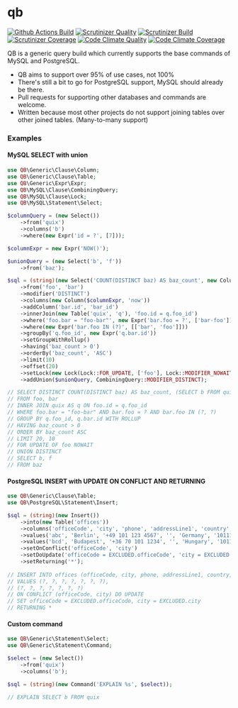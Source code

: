 # qb

[![Github Actions Build](https://github.com/abterphp/qb/actions/workflows/ci.yml/badge.svg?branch=main)](https://github.com/abterphp/qb/actions)
[![Scrutinizer Quality](https://scrutinizer-ci.com/g/abterphp/qb/badges/quality-score.png?b=main)](https://scrutinizer-ci.com/g/abterphp/qb/?branch=main)
[![Scrutinizer Build](https://scrutinizer-ci.com/g/abterphp/qb/badges/build.png?b=main)](https://scrutinizer-ci.com/g/abterphp/qb/build-status/main)
[![Scrutinizer Coverage](https://scrutinizer-ci.com/g/abterphp/qb/badges/coverage.png?b=main)](https://scrutinizer-ci.com/g/abterphp/qb/?branch=main)
[![Code Climate Quality](https://api.codeclimate.com/v1/badges/de5438c64f64b2bba149/maintainability)](https://codeclimate.com/github/abterphp/qb/maintainability)
[![Code Climate Coverage](https://api.codeclimate.com/v1/badges/de5438c64f64b2bba149/test_coverage)](https://codeclimate.com/github/abterphp/qb/test_coverage)

QB is a generic query build which currently supports the base commands of MySQL and PostgreSQL.

 - QB aims to support over 95% of use cases, not 100% 
 - There's still a bit to go for PostgreSQL support, MySQL should already be there. 
 - Pull requests for supporting other databases and commands are welcome.
 - Written because most other projects do not support joining tables over other joined tables. (Many-to-many support)

### Examples

#### MySQL SELECT with union

```php
use QB\Generic\Clause\Column;
use QB\Generic\Clause\Table;
use QB\Generic\Expr\Expr;
use QB\MySQL\Clause\CombiningQuery;
use QB\MySQL\Clause\Lock;
use QB\MySQL\Statement\Select;

$columnQuery = (new Select())
    ->from('quix')
    ->columns('b')
    ->where(new Expr('id = ?', [7]));

$columnExpr = new Expr('NOW()');

$unionQuery = (new Select('b', 'f'))
    ->from('baz');

$sql = (string)(new Select('COUNT(DISTINCT baz) AS baz_count', new Column($columnQuery, 'quix_b')))
    ->from('foo', 'bar')
    ->modifier('DISTINCT')
    ->columns(new Column($columnExpr, 'now'))
    ->addColumn('bar.id', 'bar_id')
    ->innerJoin(new Table('quix', 'q'), 'foo.id = q.foo_id')
    ->where('foo.bar = "foo-bar"', new Expr('bar.foo = ?', ['bar-foo']))
    ->where(new Expr('bar.foo IN (?)', [['bar', 'foo']]))
    ->groupBy('q.foo_id', new Expr('q.bar.id'))
    ->setGroupWithRollup()
    ->having('baz_count > 0')
    ->orderBy('baz_count', 'ASC')
    ->limit(10)
    ->offset(20)
    ->setLock(new Lock(Lock::FOR_UPDATE, ['foo'], Lock::MODIFIER_NOWAIT))
    ->addUnion($unionQuery, CombiningQuery::MODIFIER_DISTINCT);

// SELECT DISTINCT COUNT(DISTINCT baz) AS baz_count, (SELECT b FROM quix WHERE id = ?) AS quix_b, NOW() AS now, bar.id AS bar_id
// FROM foo, bar
// INNER JOIN quix AS q ON foo.id = q.foo_id
// WHERE foo.bar = "foo-bar" AND bar.foo = ? AND bar.foo IN (?, ?)
// GROUP BY q.foo_id, q.bar.id WITH ROLLUP
// HAVING baz_count > 0
// ORDER BY baz_count ASC
// LIMIT 20, 10
// FOR UPDATE OF foo NOWAIT
// UNION DISTINCT
// SELECT b, f
// FROM baz
```

#### PostgreSQL INSERT with UPDATE ON CONFLICT AND RETURNING

```php
use QB\Generic\Clause\Table;
use QB\PostgreSQL\Statement\Insert;

$sql = (string)(new Insert())
    ->into(new Table('offices'))
    ->columns('officeCode', 'city', 'phone', 'addressLine1', 'country', 'postalCode', 'territory')
    ->values('abc', 'Berlin', '+49 101 123 4567', '', 'Germany', '10111', 'NA')
    ->values('bcd', 'Budapest', '+36 70 101 1234', '', 'Hungary', '1011', 'NA')
    ->setOnConflict('officeCode', 'city')
    ->setDoUpdate('officeCode = EXCLUDED.officeCode', 'city = EXCLUDED.city')
    ->setReturning('*');
    
// INSERT INTO offices (officeCode, city, phone, addressLine1, country, postalCode, territory)
// VALUES (?, ?, ?, ?, ?, ?, ?),
// (?, ?, ?, ?, ?, ?, ?)
// ON CONFLICT (officeCode, city) DO UPDATE
// SET officeCode = EXCLUDED.officeCode, city = EXCLUDED.city
// RETURNING *
```

#### Custom command

```php
use QB\Generic\Statement\Select;
use QB\Generic\Statement\Command;

$select = (new Select())
    ->from('quix')
    ->columns('b');

$sql = (string)(new Command('EXPLAIN %s', $select));
    
// EXPLAIN SELECT b FROM quix
```